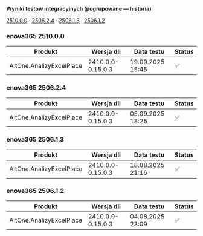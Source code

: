 **Wyniki testów integracyjnych (pogrupowane — historia)**

[2510.0.0](#enova365-251000) · [2506.2.4](#enova365-250624) · [2506.1.3](#enova365-250613) · [2506.1.2](#enova365-250612)

### enova365 2510.0.0

| Produkt                  | Wersja dll        | Data testu       | Status |
|--------------------------|-------------------|------------------|--------|
| AltOne.AnalizyExcelPlace | 2410.0.0-0.15.0.3 | 19.09.2025 15:45 | ✅      |

### enova365 2506.2.4

| Produkt                  | Wersja dll        | Data testu       | Status |
|--------------------------|-------------------|------------------|--------|
| AltOne.AnalizyExcelPlace | 2410.0.0-0.15.0.3 | 05.09.2025 13:25 | ✅      |

### enova365 2506.1.3

| Produkt                  | Wersja dll        | Data testu       | Status |
|--------------------------|-------------------|------------------|--------|
| AltOne.AnalizyExcelPlace | 2410.0.0-0.15.0.3 | 18.08.2025 21:16 | ✅      |

### enova365 2506.1.2

| Produkt                  | Wersja dll        | Data testu       | Status |
|--------------------------|-------------------|------------------|--------|
| AltOne.AnalizyExcelPlace | 2410.0.0-0.15.0.3 | 04.08.2025 23:09 | ✅      |

